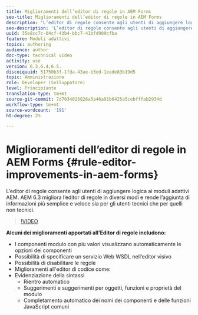```yaml
---
title: Miglioramenti dell’editor di regole in AEM Forms
seo-title: Miglioramenti dell’editor di regole in AEM Forms
description: 'L’editor di regole consente agli utenti di aggiungere logica ai moduli adattivi AEM. AEM 6.3 migliora l’editor di regole in diversi modi e rende l’aggiunta di informazioni più semplice e veloce sia per gli utenti tecnici che per quelli non tecnici. '
seo-description: 'L’editor di regole consente agli utenti di aggiungere logica ai moduli adattivi AEM. AEM 6.3 migliora l’editor di regole in diversi modi e rende l’aggiunta di informazioni più semplice e veloce sia per gli utenti tecnici che per quelli non tecnici. '
uuid: 35e8cc7c-04cf-43b4-bbc7-41bfd909cfba
feature: Moduli adattivi
topics: authoring
audience: author
doc-type: technical video
activity: use
version: 6.3,6.4,6.5.
discoiquuid: 51750b3f-1fda-43ae-b3ed-1eede83b19d5
topic: Amministrazione
role: Developer (Sviluppatore)
level: Principiante
translation-type: tm+mt
source-git-commit: 7d7034026826a5a46a91b6425a5cebfffab2934d
workflow-type: tm+mt
source-wordcount: '191'
ht-degree: 2%

---
```



# Miglioramenti dell’editor di regole in AEM Forms {#rule-editor-improvements-in-aem-forms}

L’editor di regole consente agli utenti di aggiungere logica ai moduli adattivi AEM. AEM 6.3 migliora l’editor di regole in diversi modi e rende l’aggiunta di informazioni più semplice e veloce sia per gli utenti tecnici che per quelli non tecnici.

>[!VIDEO](https://video.tv.adobe.com/v/19653?quality=9&learn=on)

**Alcuni dei miglioramenti apportati all’Editor di regole includono:**

* I componenti modulo con più valori visualizzano automaticamente le opzioni dei componenti
* Possibilità di specificare un servizio Web WSDL nell’editor visivo
* Possibilità di disabilitare le regole
* Miglioramenti all&#39;editor di codice come:
* Evidenziazione della sintassi
   * Rientro automatico
   * Suggerimenti e suggerimenti per oggetti, funzioni e proprietà del modulo
   * Completamento automatico dei nomi dei componenti e delle funzioni JavaScript comuni
